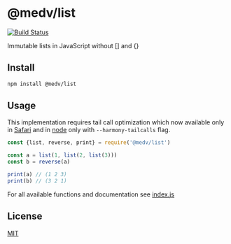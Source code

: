 # @medv/list

[![Build Status](https://travis-ci.org/antonmedv/list.svg?branch=master)](https://travis-ci.org/antonmedv/list)

Immutable lists in JavaScript without [] and {}

## Install

```bash
npm install @medv/list
```

## Usage

This implementation requires tail call optimization which now available only in [Safari](https://kangax.github.io/compat-table/es6/#test-proper_tail_calls_(tail_call_optimisation)) 
and in [node](http://node.green/#ES2015-optimisation-proper-tail-calls--tail-call-optimisation-) only with `--harmony-tailcalls` flag.

```js
const {list, reverse, print} = require('@medv/list')

const a = list(1, list(2, list(3)))
const b = reverse(a)

print(a) // (1 2 3)
print(b) // (3 2 1)
```

For all available functions and documentation see [index.js](./index.js)

## License

[MIT](./LICENSE)
